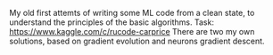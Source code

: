 My old first attemts of writing some ML code from a clean state, to understand the principles of the basic algorithms.
Task: https://www.kaggle.com/c/rucode-carprice
There are two my own solutions, based on gradient evolution and neurons gradient descent. 
